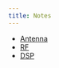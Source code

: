 ```yaml
---
title: Notes
---
```



- [Antenna](./notes/antenna/antenna_notes.md)
- [RF](./notes/rf/rf_notes.md)
- [DSP](./notes/dsp/dsp_notes.md)
